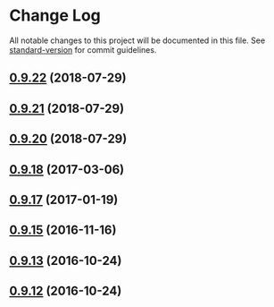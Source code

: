 # Change Log

All notable changes to this project will be documented in this file. See [standard-version](https://github.com/conventional-changelog/standard-version) for commit guidelines.

<a name="0.9.22"></a>
## [0.9.22](https://github.com/lexich/redux-api/compare/v0.9.21...v0.9.22) (2018-07-29)



<a name="0.9.21"></a>
## [0.9.21](https://github.com/lexich/redux-api/compare/v0.9.20...v0.9.21) (2018-07-29)



<a name="0.9.20"></a>
## [0.9.20](https://github.com/lexich/redux-api/compare/v0.9.18...v0.9.20) (2018-07-29)



<a name="0.9.18"></a>
## [0.9.18](https://github.com/lexich/redux-api/compare/v0.9.17...v0.9.18) (2017-03-06)



<a name="0.9.17"></a>
## [0.9.17](https://github.com/lexich/redux-api/compare/0.9.16...v0.9.17) (2017-01-19)



<a name="0.9.15"></a>
## [0.9.15](https://github.com/lexich/redux-api/compare/v0.9.13...v0.9.15) (2016-11-16)



<a name="0.9.13"></a>
## [0.9.13](https://github.com/lexich/redux-api/compare/v0.9.12...v0.9.13) (2016-10-24)



<a name="0.9.12"></a>
## [0.9.12](https://github.com/lexich/redux-api/compare/0.9.11...v0.9.12) (2016-10-24)
